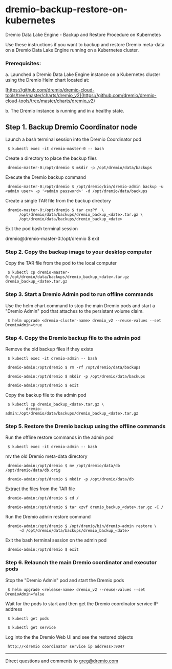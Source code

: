 # dremio-backup-restore-on-kubernetes
Dremio Data Lake Engine - Backup and Restore Procedure on Kubernetes

Use these instructions if you want to backup and restore Dremio meta-data on a Dremio Data Lake Engine running on a Kubernetes cluster.

### Prerequisites:

a. Launched a Dremio Data Lake Engine instance on a Kubernetes cluster using the Dremio Helm chart located at: 

[https://github.com/dremio/dremio-cloud-tools/tree/master/charts/dremio_v2](https://github.com/dremio/dremio-cloud-tools/tree/master/charts/dremio_v2)

b. The Dremio instance is running and in a healthy state.

## Step 1. Backup Dremio Coordinator node

Launch a bash terminal session into the Dremio Coordinator pod

     $ kubectl exec -it dremio-master-0 -- bash

Create a directory to place the backup files

     dremio-master-0:/opt/dremio $ mkdir -p /opt/dremio/data/backups

Execute the Dremio backup command

     dremio-master-0:/opt/dremio $ /opt/dremio/bin/dremio-admin backup -u <admin user> -p '<admin password>' -d /opt/dremio/data/backups

Create a single TAR file from the backup directory

     dremio-master-0:/opt/dremio $ tar cvzPf  \
          /opt/dremio/data/backups/dremio_backup_<date>.tar.gz \
          /opt/dremio/data/backups/dremio_backup_<date>

Exit the pod bash terminal session

dremio@dremio-master-0:/opt/dremio $ exit

### Step 2. Copy the backup image to your desktop computer

Copy the TAR file from the pod to the local computer

     $ kubectl cp dremio-master-0:/opt/dremio/data/backups/dremio_backup_<date>.tar.gz dremio_backup_<date>.tar.gz

### Step 3. Start a Dremio Admin pod to run offline commands

Use the helm chart command to stop the main Dremio pods and start a "Dremio Admin" pod that attaches to the persistant volume claim.

     $ helm upgrade <dremio-cluster-name> dremio_v2 --reuse-values --set DremioAdmin=true

### Step 4. Copy the Dremio backup file to the admin pod


Remove the old backup files if they exists

     $ kubectl exec -it dremio-admin -- bash

     dremio-admin:/opt/dremio $ rm -rf /opt/dremio/data/backups

     dremio-admin:/opt/dremio $ mkdir -p /opt/dremio/data/backups

     dremio-admin:/opt/dremio $ exit

Copy the backup file to the admin pod

     $ kubectl cp dremio_backup_<date>.tar.gz \
             dremio-admin:/opt/dremio/data/backups/dremio_backup_<date>.tar.gz 

### Step 5. Restore the Dremio backup using the offline commands

Run the offline restore commands in the admin pod

     $ kubectl exec -it dremio-admin -- bash

mv the old Dremio meta-data directory

     dremio-admin:/opt/dremio $ mv /opt/dremio/data/db /opt/dremio/data/db.orig

     dremio-admin:/opt/dremio $ mkdir -p /opt/dremio/data/db

Extract the files from the TAR file

     dremio-admin:/opt/dremio $ cd /

     dremio-admin:/opt/dremio $ tar xzvf dremio_backup_<date>.tar.gz -C /

Run the Dremio admin restore command

     dremio-admin:/opt/dremio $ /opt/dremio/bin/dremio-admin restore \
          -d /opt/dremio/data/backups/dremio_backup_<date>

Exit the bash terminal session on the admin pod

     dremio-admin:/opt/dremio $ exit

### Step 6. Relaunch the main Dremio coordinator and executor pods

Stop the "Dremio Admin" pod and start the Dremio pods

     $ helm upgrade <release-name> dremio_v2 --reuse-values --set DremioAdmin=false

Wait for the pods to start and then get the Dremio coordinator service IP address

     $ kubectl get pods

     $ kubectl get service

Log into the the Dremio Web UI and see the restored objects

     http://<dremio coordinator service ip address>:9047

---

Direct questions and comments to greg@dremio.com

